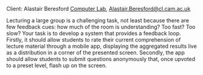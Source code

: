 Client: Alastair Beresford [Computer Lab](Computer_Lab "wikilink"),
<Alastair.Beresford@cl.cam.ac.uk>

Lecturing a large group is a challenging task, not least because there
are few feedback cues: how much of the room is understanding? Too fast?
Too slow? Your task is to develop a system that provides a feedback
loop. Firstly, it should allow students to rate their current
comprehension of lecture material through a mobile app, displaying the
aggregated results live as a distribution in a corner of the presented
screen. Secondly, the app should allow students to submit questions
anonymously that, once upvoted to a preset level, flash up on the
screen.